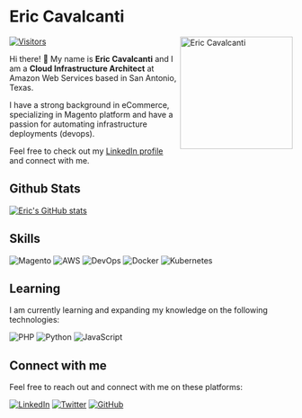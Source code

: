 # Eric Cavalcanti

<img align="right" alt="Eric Cavalcanti" src="https://avatars.githubusercontent.com/u/1249095?v=4" width="200" height="200" /> 

[![Visitors](https://api.visitorbadge.io/api/visitors?path=CajuCLC&label=Visitors&labelColor=%23d9e3f0&countColor=%23263759)](https://visitorbadge.io/status?path=CajuCLC)

Hi there! 👋 My name is **Eric Cavalcanti** and I am a **Cloud Infrastructure Architect** at Amazon Web Services based in San Antonio, Texas.

I have a strong background in eCommerce, specializing in Magento platform and have a passion for automating infrastructure deployments (devops).

Feel free to check out my [LinkedIn profile](https://www.linkedin.com/in/ericcavalcanti/) and connect with me.

## Github Stats
[![Eric's GitHub stats](https://github-readme-stats.vercel.app/api?username=cajuclc&show_icons=true&theme=radical)](https://github.com/cajuclc)

## Skills

![Magento](https://img.shields.io/badge/-Magento-EE672F?style=flat-square&logo=magento&logoColor=white)
![AWS](https://img.shields.io/badge/-AWS-232F3E?style=flat-square&logo=amazon-aws&logoColor=white)
![DevOps](https://img.shields.io/badge/-DevOps-0078D7?style=flat-square&logo=devops&logoColor=white)
![Docker](https://img.shields.io/badge/-Docker-2496ED?style=flat-square&logo=docker&logoColor=white)
![Kubernetes](https://img.shields.io/badge/-Kubernetes-326CE5?style=flat-square&logo=kubernetes&logoColor=white)

## Learning

I am currently learning and expanding my knowledge on the following technologies:

![PHP](https://img.shields.io/badge/-PHP-777BB4?style=flat-square&logo=php&logoColor=white)
![Python](https://img.shields.io/badge/-Python-3776AB?style=flat-square&logo=python&logoColor=white)
![JavaScript](https://img.shields.io/badge/-JavaScript-F7DF1E?style=flat-square&logo=javascript&logoColor=black)

## Connect with me

Feel free to reach out and connect with me on these platforms:

[![LinkedIn](https://img.shields.io/badge/-LinkedIn-0A66C2?style=flat-square&logo=linkedin&logoColor=white)](https://www.linkedin.com/in/ericcavalcanti/)
[![Twitter](https://img.shields.io/badge/-Twitter-1DA1F2?style=flat-square&logo=twitter&logoColor=white)](https://twitter.com/CajuCLC)
[![GitHub](https://img.shields.io/badge/-GitHub-181717?style=flat-square&logo=github&logoColor=white)](https://github.com/ericcavalcanti)
